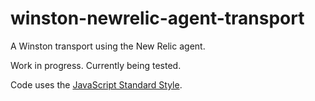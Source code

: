 # winston-newrelic-agent-transport

A Winston transport using the New Relic agent.

Work in progress. Currently being tested.

Code uses the [JavaScript Standard Style](https://standardjs.com).
